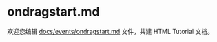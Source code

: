 ondragstart.md
===

欢迎您编辑 <a target="__blank" href="https://github.com/jaywcjlove/html-tutorial/blob/main/docs/events/ondragstart.md">docs/events/ondragstart.md</a> 文件，共建 HTML Tutorial 文档。